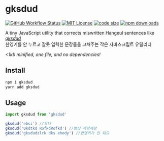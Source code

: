 # gksdud


[![GitHub Workflow Status](https://img.shields.io/github/workflow/status/ChalkPE/gksdud/test?style=flat-square)](https://github.com/ChalkPE/gksdud/actions) [![MIT License](https://img.shields.io/github/license/ChalkPE/gksdud.svg?style=flat-square)](LICENSE) [![code size](https://img.shields.io/bundlephobia/min/gksdud.svg?style=flat-square)](https://bundlephobia.com/result?p=gksdud) [![npm downloads](https://img.shields.io/npm/dt/gksdud.svg?style=flat-square)](https://www.npmjs.com/package/gksdud)

A tiny JavaScript utility that corrects miswritten Hangeul sentences like [*gksdud*](https://en.wikipedia.org/wiki/Language_input_keys#Han/Yeong_(%ED%95%9C/%EC%98%81))  
한영키를 안 누르고 잘못 입력한 문장들을 고쳐주는 작은 자바스크립트 유틸리티

*<1kb minified, one file, and no dependencies!*

## Install

```bash
npm i gksdud
yarn add gksdud
```

## Usage

```js
import gksdud from 'gksdud'

gksdud('ebsi') //듀나
gksdud('Qkdtkd RofkdRofkd') //빵상 깨랑깨랑
gksdud('gksdudzlrk dks ehody') //한영키가 안 돼요
```
